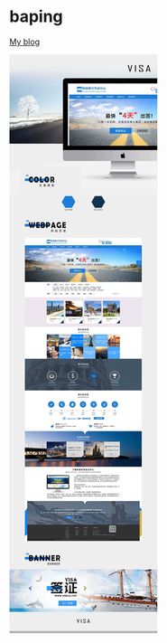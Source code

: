 # baping

[My blog](http://www.yzb123.top/)

![悦享签证](https://raw.githubusercontent.com/bin248163/yuexiang/master/images/home.jpg)
